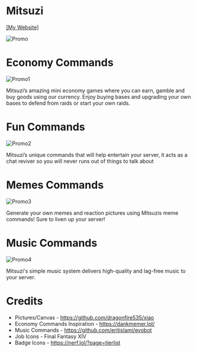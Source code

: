# Mitsuzi
[[My Website]](http://sagaanpillai.com/)

![Promo](https://github.com/ContionMig/Mitsuzi-JS/blob/main/img/Photoshops/promo.png?raw=true)
 
# Economy Commands
![Promo1](https://github.com/ContionMig/Mitsuzi-JS/blob/main/img/Photoshops/economy-commands.png?raw=true)

Mitsuzi’s amazing mini economy games where you can earn, gamble and buy goods using our currency. Enjoy buying bases and upgrading your own bases to defend from raids or start your own raids.

# Fun Commands
![Promo2](https://github.com/ContionMig/Mitsuzi-JS/blob/main/img/Photoshops/fun-commands.png?raw=true)

Mitsuzi’s unique commands that will help entertain your server, it acts as a chat reviver so you will never runs out of things to talk about
 
# Memes Commands
![Promo3](https://github.com/ContionMig/Mitsuzi-JS/blob/main/img/Photoshops/memes-commands.png?raw=true)

Generate your own memes and reaction pictures using Mitsuzis meme commands! Sure to liven up your server!

# Music Commands
![Promo4](https://github.com/ContionMig/Mitsuzi-JS/blob/main/img/Photoshops/music-commands.png?raw=true)

Mitsuzi's simple music system delivers high-quality and lag-free music to your server.
 
# Credits
- Pictures/Canvas - https://github.com/dragonfire535/xiao
- Economy Commands Inspiration - https://dankmemer.lol/
- Music Commands - https://github.com/eritislami/evobot
- Job Icons - Final Fantasy XIV
- Badge Icons - https://nerf.lol/?page=tierlist
 
 
 
